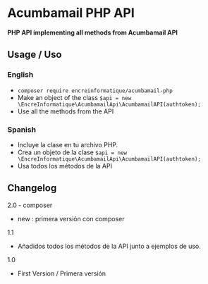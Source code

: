 Acumbamail PHP API
==================

**PHP API implementing all methods from Acumbamail API**

Usage / Uso
--------------

### English
- `composer require encreinformatique/acumbamail-php`
- Make an object of the class
    `$api = new \EncreInformatique\AcumbamailApi\AcumbamailAPI(authtoken);`
- Use all the methods from the API

### Spanish
- Incluye la clase en tu archivo PHP.
- Crea un objeto de la clase
    `$api = new \EncreInformatique\AcumbamailApi\AcumbamailAPI(authtoken);`
- Usa todos los métodos de la API

Changelog
--------------
2.0 - composer

* new : primera versión con composer

1.1

* Añadidos todos los métodos de la API junto a ejemplos de uso.

1.0

* First Version / Primera versión
